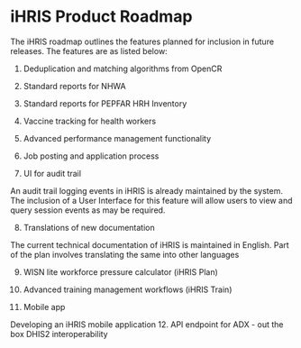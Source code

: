 # iHRIS Product Roadmap

The iHRIS roadmap outlines the features planned for inclusion in future releases. The features are as listed below:

1. Deduplication and matching algorithms from OpenCR

2. Standard reports for NHWA

3. Standard reports for PEPFAR HRH Inventory

4. Vaccine tracking for health workers

5. Advanced performance management functionality

6. Job posting and application process

7. UI for audit trail

An audit trail logging events in iHRIS is already maintained by the system. The inclusion of a User Interface for this feature will allow users to view and query session events as may be required.

8. Translations of new documentation

The current technical documentation of iHRIS is maintained in English. Part of the plan involves translating the same into other languages

9. WISN lite workforce pressure calculator (iHRIS Plan)

10. Advanced training management workflows (iHRIS Train)

11. Mobile app

Developing an iHRIS mobile application
12. API endpoint for ADX - out the box DHIS2 interoperability
